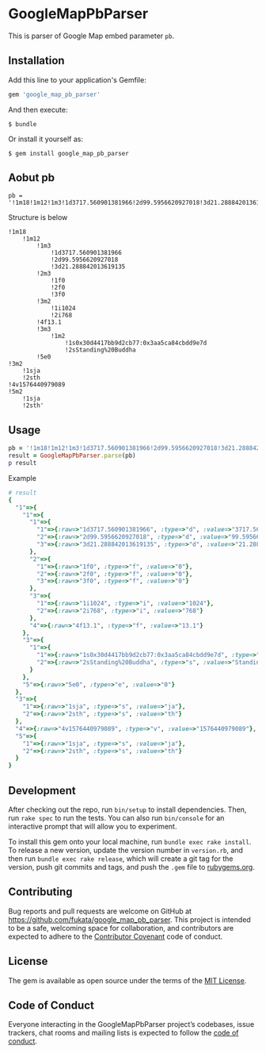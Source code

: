 # GoogleMapPbParser

This is parser of Google Map embed parameter `pb`.

## Installation

Add this line to your application's Gemfile:

```ruby
gem 'google_map_pb_parser'
```

And then execute:

    $ bundle

Or install it yourself as:

    $ gem install google_map_pb_parser

## Aobut pb

```
pb = '!1m18!1m12!1m3!1d3717.560901381966!2d99.5956620927018!3d21.288842013619135!2m3!1f0!2f0!3f0!3m2!1i1024!2i768!4f13.1!3m3!1m2!1s0x30d4417bb9d2cb77:0x3aa5ca84cbdd9e7d!2sStanding%20Buddha!5e0!3m2!1sja!2sth!4v1576440979089!5m2!1sja!2sth'
```

Structure is below

```
!1m18
    !1m12
        !1m3
            !1d3717.560901381966
            !2d99.5956620927018
            !3d21.288842013619135
        !2m3
            !1f0
            !2f0
            !3f0
        !3m2
            !1i1024
            !2i768
        !4f13.1
        !3m3
            !1m2
                !1s0x30d4417bb9d2cb77:0x3aa5ca84cbdd9e7d
                !2sStanding%20Buddha
        !5e0
!3m2
    !1sja
    !2sth
!4v1576440979089
!5m2
    !1sja
    !2sth'
```

## Usage

```ruby
pb = '!1m18!1m12!1m3!1d3717.560901381966!2d99.5956620927018!3d21.288842013619135!2m3!1f0!2f0!3f0!3m2!1i1024!2i768!4f13.1!3m3!1m2!1s0x30d4417bb9d2cb77:0x3aa5ca84cbdd9e7d!2sStanding%20Buddha!5e0!3m2!1sja!2sth!4v1576440979089!5m2!1sja!2sth'
result = GoogleMapPbParser.parse(pb)
p result
```

Example

```ruby
# result
{
  "1"=>{
    "1"=>{
      "1"=>{
        "1"=>{:raw=>"1d3717.560901381966", :type=>"d", :value=>"3717.560901381966"},
        "2"=>{:raw=>"2d99.5956620927018", :type=>"d", :value=>"99.5956620927018"},
        "3"=>{:raw=>"3d21.288842013619135", :type=>"d", :value=>"21.288842013619135"}
      },
      "2"=>{
        "1"=>{:raw=>"1f0", :type=>"f", :value=>"0"},
        "2"=>{:raw=>"2f0", :type=>"f", :value=>"0"},
        "3"=>{:raw=>"3f0", :type=>"f", :value=>"0"}
      },
      "3"=>{
        "1"=>{:raw=>"1i1024", :type=>"i", :value=>"1024"},
        "2"=>{:raw=>"2i768", :type=>"i", :value=>"768"}
      },
      "4"=>{:raw=>"4f13.1", :type=>"f", :value=>"13.1"}
    },
    "3"=>{
      "1"=>{
        "1"=>{:raw=>"1s0x30d4417bb9d2cb77:0x3aa5ca84cbdd9e7d", :type=>"s", :value=>"0x30d4417bb9d2cb77:0x3aa5ca84cbdd9e7d"},
        "2"=>{:raw=>"2sStanding%20Buddha", :type=>"s", :value=>"Standing%20Buddha"}
      }
    },
    "5"=>{:raw=>"5e0", :type=>"e", :value=>"0"}
  },
  "3"=>{
    "1"=>{:raw=>"1sja", :type=>"s", :value=>"ja"},
    "2"=>{:raw=>"2sth", :type=>"s", :value=>"th"}
  },
  "4"=>{:raw=>"4v1576440979089", :type=>"v", :value=>"1576440979089"},
  "5"=>{
    "1"=>{:raw=>"1sja", :type=>"s", :value=>"ja"},
    "2"=>{:raw=>"2sth", :type=>"s", :value=>"th"}
  }
}
```

## Development

After checking out the repo, run `bin/setup` to install dependencies. Then, run `rake spec` to run the tests. You can also run `bin/console` for an interactive prompt that will allow you to experiment.

To install this gem onto your local machine, run `bundle exec rake install`. To release a new version, update the version number in `version.rb`, and then run `bundle exec rake release`, which will create a git tag for the version, push git commits and tags, and push the `.gem` file to [rubygems.org](https://rubygems.org).

## Contributing

Bug reports and pull requests are welcome on GitHub at https://github.com/fukata/google_map_pb_parser. This project is intended to be a safe, welcoming space for collaboration, and contributors are expected to adhere to the [Contributor Covenant](http://contributor-covenant.org) code of conduct.

## License

The gem is available as open source under the terms of the [MIT License](https://opensource.org/licenses/MIT).

## Code of Conduct

Everyone interacting in the GoogleMapPbParser project’s codebases, issue trackers, chat rooms and mailing lists is expected to follow the [code of conduct](https://github.com/fukata/google_map_pb_parser/blob/master/CODE_OF_CONDUCT.md).
